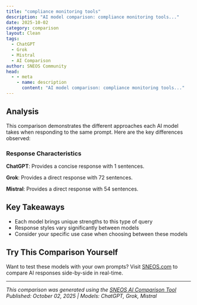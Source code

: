 ```yaml
---
title: "compliance monitoring tools"
description: "AI model comparison: compliance monitoring tools..."
date: 2025-10-02
category: comparison
layout: Clean
tags:
  - ChatGPT
  - Grok
  - Mistral
  - AI Comparison
author: SNEOS Community
head:
  - - meta
    - name: description
      content: "AI model comparison: compliance monitoring tools..."
---
```


<ChatComparison
  title="compliance monitoring tools"
  prompt="compliance monitoring tools"
  :responses='{"ChatGPT": "Compliance monitoring tools are essential for businesses to ensure they adhere to regulations and standards applicable to their industry. These tools help organizations track, manage, and report on compliance efforts. Below are some categories and examples of popular compliance monitoring tools:\n\n### 1. **Regulatory Compliance Tools**\n- **LogicGate**: Offers a platform for managing risk and compliance workflows.\n- **ComplyAdvantage**: Provides tools for AML (anti-money laundering) compliance, using AI to monitor transactions.\n\n### 2. **Risk Management Tools**\n- **RSA Archer**: A comprehensive risk management platform that includes compliance tracking modules.\n- **MetricStream**: Offers a suite of governance, risk management, and compliance solutions.\n\n### 3. **Data Privacy Compliance Tools**\n- **OneTrust**: Designed for privacy compliance management, including GDPR and CCPA compliance.\n- **TrustArc**: Focuses on privacy management solutions and compliance monitoring.\n\n### 4. **IT and Cybersecurity Compliance Tools**\n- **Qualys**: Provides cloud-based security and compliance solutions that help businesses maintain security posture.\n- **Nessus**: A vulnerability scanner that helps organizations find and fix vulnerabilities to comply with security regulations.\n\n### 5. **Financial Compliance Tools**\n- **nCino**: Designed for the banking sector to monitor compliance with financial regulations.\n- **ComplySci**: Helps financial firms manage compliance obligations and track employee trading.\n\n### 6. **Audit Management Tools**\n- **AuditBoard**: Offers a platform for audit management, risk management, and compliance monitoring.\n- **TeamMate**: A leading software for internal audit management that includes compliance features.\n\n### 7. **Environmental Compliance Tools**\n- **Envirosite**: Provides tools for environmental risk and compliance management.\n- **Sphera**: Offers environmental, health, safety, and sustainability software solutions.\n\n### 8. **General Compliance Management Platforms**\n- **Smartsheet**: While not exclusively a compliance tool, it offers workflow management capabilities that can be tailored for compliance tracking.\n- **GRC Software (Governance, Risk Management, and Compliance)**: Many platforms like **ServiceNow GRC** or **SAP GRC** are tailored for enterprise-level compliance monitoring.\n\n### 9. **Human Resources Compliance Tools**\n- **BambooHR**: Offers features to help manage employee compliance related to labor laws.\n- **Zenefits**: Provides tools for HR compliance, including benefits management and labor law adherence.\n\n### 10. **Document and Policy Management Tools**\n- **SharePoint**: Used to manage compliance documents and policies across organizations.\n- **Confluence**: Helps teams collaborate on compliance-related documents and policies.\n\n### Key Features to Look For:\n- **Real-time Monitoring**: Ability to monitor compliance in real-time.\n- **Reporting**: Comprehensive reporting features to assist in audits.\n- **Integration**: Capability to integrate with existing systems (e.g., ERP, HR Software).\n- **User-Friendly Interface**: An intuitive interface that makes it easy for users to navigate and use the tool.\n- **Alerts and Notifications**: Features that notify users of compliance risks or changes in regulations.\n\nWhen selecting a compliance monitoring tool, it&#x27;s important to consider your organization&#x27;s specific needs, the industry regulations applicable to you, and how the tool integrates with your existing business processes.", "Grok": "Compliance monitoring tools are software solutions or platforms designed to help organizations track, manage, and ensure adherence to regulatory, legal, and internal policy requirements. These tools are widely used across industries such as finance, healthcare, cybersecurity, and manufacturing to minimize risks, avoid penalties, and maintain operational integrity.\n\nHere\u2019s an overview of compliance monitoring tools, their key features, benefits, and some popular options:\n\n---\n\n### **What Are Compliance Monitoring Tools?**\nCompliance monitoring tools automate the process of identifying, tracking, and reporting on compliance with standards such as GDPR, HIPAA, PCI DSS, SOX, ISO, and others. They help organizations detect non-compliance issues, streamline audits, and maintain documentation for regulatory purposes.\n\n---\n\n### **Key Features of Compliance Monitoring Tools**\n1. **Policy and Regulation Management**:\n - Central repository for storing compliance policies, regulations, and standards.\n - Mapping of regulations to internal controls and processes.\n\n2. **Automated Monitoring and Alerts**:\n - Real-time monitoring of systems, processes, and data to detect non-compliance.\n - Alerts for violations, anomalies, or potential risks.\n\n3. **Audit and Reporting**:\n - Automated generation of compliance reports for internal use or regulatory submission.\n - Audit trails to track changes and demonstrate accountability.\n\n4. **Risk Assessment and Management**:\n - Tools to assess and prioritize risks related to non-compliance.\n - Mitigation strategies and workflows to address identified risks.\n\n5. **Workflow Automation**:\n - Task assignment and tracking for compliance activities.\n - Streamlined processes for corrective actions and remediation.\n\n6. **Integration Capabilities**:\n - Integration with other systems like ERP, CRM, or security tools to ensure a holistic view of compliance.\n - Support for APIs and third-party tools to enhance functionality.\n\n7. **User Access and Permissions**:\n - Role-based access control to ensure sensitive compliance data is secure.\n - Segregation of duties to prevent conflicts of interest.\n\n---\n\n### **Benefits of Compliance Monitoring Tools**\n- **Reduced Risk of Penalties**: Ensures adherence to regulations, minimizing the risk of fines or legal action.\n- **Time and Cost Efficiency**: Automates manual processes like audits and reporting, saving resources.\n- **Improved Visibility**: Provides a clear overview of compliance status across the organization.\n- **Proactive Issue Detection**: Identifies potential compliance issues before they escalate.\n- **Enhanced Accountability**: Maintains detailed records and audit trails for transparency during inspections.\n\n---\n\n### **Popular Compliance Monitoring Tools**\nBelow are some widely used compliance monitoring tools categorized by focus area (general compliance, cybersecurity, etc.):\n\n1. **General Compliance and GRC (Governance, Risk, and Compliance) Tools**:\n - **LogicGate**: A flexible GRC platform that helps automate compliance workflows, risk management, and policy tracking.\n - **MetricStream**: Offers comprehensive GRC solutions with modules for regulatory compliance, audit management, and risk assessment.\n - **Navex Global**: Provides tools for ethics and compliance programs, including policy management and incident reporting.\n - **SAI360**: A cloud-based GRC platform for managing compliance, risks, and audits across industries.\n\n2. **Cybersecurity and Data Privacy Compliance Tools**:\n - **Varonis**: Focuses on data security and compliance with GDPR, HIPAA, and other regulations by monitoring data access and usage.\n - **OneTrust**: A privacy management platform that helps with GDPR, CCPA, and other data protection regulations through automated workflows and reporting.\n - **Tenable.io**: Offers vulnerability management and compliance scanning to adhere to cybersecurity frameworks like PCI DSS and NIST.\n - **Qualys**: Provides cloud-based security and compliance solutions, including policy compliance and remediation tracking.\n\n3. **Financial and Regulatory Compliance Tools**:\n - **Wolters Kluwer**: Offers tools for financial institutions to manage regulatory compliance (e.g., AML, KYC) and reporting.\n - **AuditBoard**: Focuses on SOX compliance, audit management, and risk assessments with integrated workflows.\n - **Avalara**: Specializes in tax compliance and automation for businesses dealing with sales tax, VAT, and GST.\n\n4. **Healthcare Compliance Tools**:\n - **MedTrainer**: Designed for HIPAA compliance, offering training, policy management, and incident tracking.\n - ** symplr**: Provides healthcare-specific compliance solutions for credentialing, workforce management, and regulatory adherence.\n\n5. **Industry-Specific and Customizable Tools**:\n - **ComplianceQuest**: A cloud-based solution for quality and compliance management in regulated industries like manufacturing and life sciences (ISO, FDA).\n - **ZenGRC**: A user-friendly GRC tool by Reciprocity for managing compliance frameworks like SOC, ISO, and GDPR.\n\n---\n\n### **How to Choose the Right Compliance Monitoring Tool**\n- **Identify Needs**: Determine the specific regulations or standards your organization must comply with (e.g., GDPR, HIPAA, PCI DSS).\n- **Scalability**: Choose a tool that can grow with your business and handle increasing data or user volumes.\n- **Integration**: Ensure compatibility with existing systems (e.g., HR software, IT infrastructure).\n- **Ease of Use**: Opt for tools with intuitive interfaces and minimal training requirements.\n- **Cost**: Consider budget constraints and whether the tool offers a good return on investment.\n- **Support and Updates**: Check for reliable customer support and regular updates to stay aligned with changing regulations.\n\n---\n\n### **Challenges of Using Compliance Monitoring Tools**\n- **Complexity**: Some tools may have a steep learning curve or require customization.\n- **Cost**: High-end tools can be expensive, especially for small businesses.\n- **Data Security**: Storing sensitive compliance data in third-party tools can pose security risks if not properly managed.\n- **Over-Reliance**: Automation may lead to complacency; human oversight is still necessary.\n\n---\n\nCompliance monitoring tools are essential for organizations aiming to maintain regulatory adherence and mitigate risks effectively. By automating repetitive tasks and providing actionable insights, these tools enable businesses to focus on growth while ensuring compliance. If you have a specific industry or regulation in mind, let me know, and I can tailor recommendations further!", "Mistral": "Compliance monitoring tools are essential for organizations to ensure they adhere to regulatory requirements, industry standards, and internal policies. These tools help in tracking, managing, and reporting on compliance activities. Here are some popular compliance monitoring tools across various domains:\n\n### General Compliance Monitoring Tools\n1. **Metacompliance**\n - **Features**: Policy management, e-learning, incident management, and reporting.\n - **Use Case**: Suitable for organizations needing a comprehensive compliance management solution.\n\n2. **LogicGate**\n - **Features**: Risk management, compliance tracking, audit management, and workflow automation.\n - **Use Case**: Ideal for organizations looking to automate compliance processes.\n\n3. **Navex Global**\n - **Features**: Policy management, training, incident management, and analytics.\n - **Use Case**: Useful for large enterprises with complex compliance needs.\n\n### Financial Compliance Monitoring Tools\n1. **ACL GRC**\n - **Features**: Risk management, audit management, compliance management, and analytics.\n - **Use Case**: Suitable for financial institutions needing robust risk and compliance management.\n\n2. **RSA Archer**\n - **Features**: Risk management, compliance management, audit management, and business continuity planning.\n - **Use Case**: Ideal for large financial institutions with extensive regulatory requirements.\n\n### Healthcare Compliance Monitoring Tools\n1. **ComplianceBridge**\n - **Features**: Policy management, training, incident management, and reporting.\n - **Use Case**: Suitable for healthcare organizations needing to manage policies and training.\n\n2. **Healthicity**\n - **Features**: Compliance training, audit management, and reporting.\n - **Use Case**: Ideal for healthcare providers needing to ensure compliance with HIPAA and other regulations.\n\n### IT and Cybersecurity Compliance Monitoring Tools\n1. **Qualys**\n - **Features**: Vulnerability management, compliance monitoring, and asset management.\n - **Use Case**: Suitable for organizations needing to ensure IT security compliance.\n\n2. **Tenable.io**\n - **Features**: Vulnerability management, compliance monitoring, and reporting.\n - **Use Case**: Ideal for organizations needing to manage cybersecurity risks and compliance.\n\n### Environmental, Health, and Safety (EHS) Compliance Monitoring Tools\n1. **Enablon**\n - **Features**: EHS management, compliance tracking, incident management, and reporting.\n - **Use Case**: Suitable for organizations needing to manage environmental and safety compliance.\n\n2. **ProcessMAP**\n - **Features**: EHS management, compliance tracking, incident management, and analytics.\n - **Use Case**: Ideal for organizations needing a comprehensive EHS compliance solution.\n\n### Data Privacy and Protection Compliance Monitoring Tools\n1. **OneTrust**\n - **Features**: Data mapping, consent management, cookie compliance, and reporting.\n - **Use Case**: Suitable for organizations needing to comply with GDPR, CCPA, and other data privacy regulations.\n\n2. **TrustArc**\n - **Features**: Data mapping, consent management, cookie compliance, and reporting.\n - **Use Case**: Ideal for organizations needing to manage data privacy and protection compliance.\n\n### Key Features to Look For\n- **Policy Management**: Tools to create, distribute, and track policies.\n- **Training and Awareness**: Modules for employee training and awareness programs.\n- **Incident Management**: Systems to report, track, and resolve compliance incidents.\n- **Audit Management**: Tools to plan, execute, and report on audits.\n- **Reporting and Analytics**: Dashboards and reports to monitor compliance status and trends.\n- **Workflow Automation**: Automation of compliance processes to improve efficiency.\n\n### Considerations for Choosing a Tool\n- **Industry Specific Needs**: Ensure the tool meets the specific regulatory requirements of your industry.\n- **Scalability**: Choose a tool that can scale with your organization\u0027s growth.\n- **Integration**: Ensure the tool can integrate with existing systems and workflows.\n- **User Experience**: Look for a user-friendly interface to ensure ease of use.\n- **Support and Training**: Consider the availability of support and training resources.\n\nBy selecting the right compliance monitoring tool, organizations can streamline their compliance processes, reduce risks, and ensure adherence to regulatory requirements."}' 
  published-date="09:23"
/>

## Analysis

This comparison demonstrates the different approaches each AI model takes when responding to the same prompt. Here are the key differences observed:

### Response Characteristics

**ChatGPT**: Provides a concise response with 1 sentences. 

**Grok**: Provides a direct response with 72 sentences. 

**Mistral**: Provides a direct response with 54 sentences. 

## Key Takeaways

- Each model brings unique strengths to this type of query
- Response styles vary significantly between models
- Consider your specific use case when choosing between these models

## Try This Comparison Yourself

Want to test these models with your own prompts? Visit [SNEOS.com](https://sneos.com) to compare AI responses side-by-side in real-time.

---

*This comparison was generated using the [SNEOS AI Comparison Tool](https://sneos.com)*
*Published: October 02, 2025 | Models: ChatGPT, Grok, Mistral*
